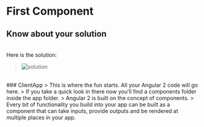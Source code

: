 # First Component

## Know about your solution
<br>Here is the solution:<br>
> ![solution](https://i1.wp.com/jonhilton.net/wp-content/uploads/2016/12/Angular-2-Quickstart-Solution.png?resize=590%2C454&ssl=1)

<br>
### ClientApp
> This is where the fun starts. All your Angular 2 code will go here.
> If you take a quick look in there now you’ll find a components folder inside the app folder.
> Angular 2 is built on the concept of components.
> Every bit of functionality you build into your app can be built as a component that can take inputs, provide outputs and be rendered at multiple places in your app.

